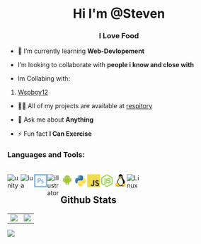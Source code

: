<h1 align="center">Hi I'm @Steven</h1>
<h3 align="center">I Love Food</h3>

- 🌱 I’m currently learning **Web-Devlopement**

- I’m looking to collaborate with **people i know and close with**

- Im Collabing with:
1. [Wspboy12](https://github.com/Wspboy12)


- 👨‍💻 All of my projects are available at [respitory](https://github.com/StevenK-293?tab=repositories)

- 💬 Ask me about **Anything**

- ⚡ Fun fact **I Can Exercise**


<h3 align="left">Languages and Tools:</h3>
<br/>
<img align="left" alt="unity" width="30px" src="https://www.vectorlogo.zone/logos/unity3d/unity3d-icon.svg"/> 
<img align="left" alt="lua" width="30px" src="https://user-images.githubusercontent.com/116656099/199559918-bf1278cd-4de2-4a66-9b4c-3ba470ed46cb.svg"/>
<img align="left" alt="photoshop" width="30px" src="https://raw.githubusercontent.com/devicons/devicon/master/icons/photoshop/photoshop-line.svg" alt="photoshop"/>
<img align="left" alt="illustrator" width="30px" src="https://www.vectorlogo.zone/logos/adobe_illustrator/adobe_illustrator-icon.svg" alt="illustrator"/>
<img align="left" alt="android" width="30px" src="https://raw.githubusercontent.com/devicons/devicon/master/icons/android/android-original-wordmark.svg" alt="android"/>
<img align="left" alt="Python" width="30px" src="https://github.com/devicons/devicon/blob/master/icons/python/python-original.svg"/>
<img align="left" alt="Javascript" width="30px" src="https://github.com/devicons/devicon/blob/master/icons/javascript/javascript-original.svg"/>
<img align="left" alt="nodejs" width="30px" src="https://github.com/devicons/devicon/blob/master/icons/nodejs/nodejs-original.svg"/>
<img align="left" alt="Linux" width="30px" src="https://raw.githubusercontent.com/devicons/devicon/1119b9f84c0290e0f0b38982099a2bd027a48bf1/icons/linux/linux-original.svg"/>
<img align="left" alt="Linux" width="30px" src="https://user-images.githubusercontent.com/116656099/199559918-bf1278cd-4de2-4a66-9b4c-3ba470ed46cb.svg"/>
<br>


## Github Stats
<table><tr><td valign="top" width="50%">

<img src="https://github-readme-stats.vercel.app/api?username=StevenK-293&show_icons=true&count_private=true&hide_border=true" align="left" style="width: 100%" />

</td><td valign="top" width="50%">

<img src="https://github-readme-stats.vercel.app/api/top-langs/?username=StevenK-293&hide_border=true&layout=compact&hide=rescript" align="left" style="width: 100%"/>

</td></tr></table>

![](https://komarev.com/ghpvc/?username=StevenK-293&style=plastic)
